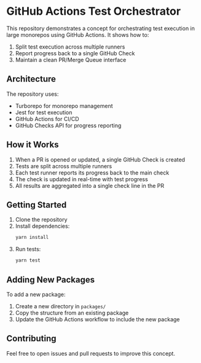 # GitHub Actions Test Orchestrator

This repository demonstrates a concept for orchestrating test execution in large monorepos using GitHub Actions. It shows how to:

1. Split test execution across multiple runners
2. Report progress back to a single GitHub Check
3. Maintain a clean PR/Merge Queue interface

## Architecture

The repository uses:
- Turborepo for monorepo management
- Jest for test execution
- GitHub Actions for CI/CD
- GitHub Checks API for progress reporting

## How it Works

1. When a PR is opened or updated, a single GitHub Check is created
2. Tests are split across multiple runners
3. Each test runner reports its progress back to the main check
4. The check is updated in real-time with test progress
5. All results are aggregated into a single check line in the PR

## Getting Started

1. Clone the repository
2. Install dependencies:
   ```bash
   yarn install
   ```
3. Run tests:
   ```bash
   yarn test
   ```

## Adding New Packages

To add a new package:

1. Create a new directory in `packages/`
2. Copy the structure from an existing package
3. Update the GitHub Actions workflow to include the new package

## Contributing

Feel free to open issues and pull requests to improve this concept. 
